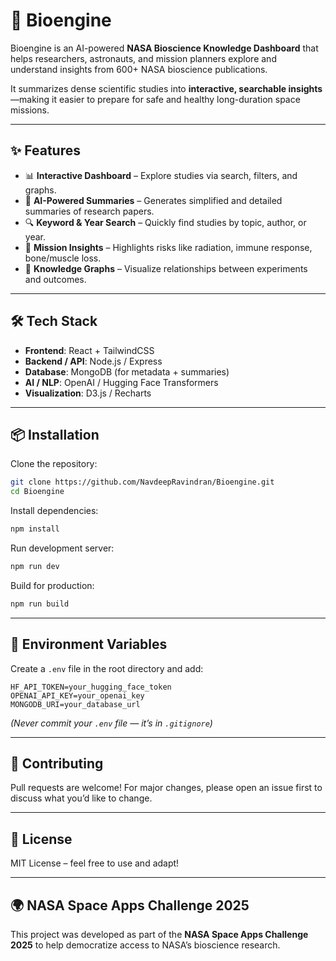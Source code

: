# 🚀 Bioengine

Bioengine is an AI-powered **NASA Bioscience Knowledge Dashboard** that helps researchers, astronauts, and mission planners explore and understand insights from 600+ NASA bioscience publications.

It summarizes dense scientific studies into **interactive, searchable insights**—making it easier to prepare for safe and healthy long-duration space missions.

---

## ✨ Features

* 📊 **Interactive Dashboard** – Explore studies via search, filters, and graphs.
* 🧠 **AI-Powered Summaries** – Generates simplified and detailed summaries of research papers.
* 🔍 **Keyword & Year Search** – Quickly find studies by topic, author, or year.
* 🌌 **Mission Insights** – Highlights risks like radiation, immune response, bone/muscle loss.
* 🔗 **Knowledge Graphs** – Visualize relationships between experiments and outcomes.

---

## 🛠️ Tech Stack

* **Frontend**: React + TailwindCSS
* **Backend / API**: Node.js / Express
* **Database**: MongoDB (for metadata + summaries)
* **AI / NLP**: OpenAI / Hugging Face Transformers
* **Visualization**: D3.js / Recharts

---

## 📦 Installation

Clone the repository:

```bash
git clone https://github.com/NavdeepRavindran/Bioengine.git
cd Bioengine
```

Install dependencies:

```bash
npm install
```

Run development server:

```bash
npm run dev
```

Build for production:

```bash
npm run build
```

---

## 🔑 Environment Variables

Create a `.env` file in the root directory and add:

```env
HF_API_TOKEN=your_hugging_face_token
OPENAI_API_KEY=your_openai_key
MONGODB_URI=your_database_url
```

*(Never commit your `.env` file — it’s in `.gitignore`)*

---

## 🤝 Contributing

Pull requests are welcome! For major changes, please open an issue first to discuss what you’d like to change.

---

## 📜 License

MIT License – feel free to use and adapt!

---

## 🌍 NASA Space Apps Challenge 2025

This project was developed as part of the **NASA Space Apps Challenge 2025** to help democratize access to NASA’s bioscience research.
